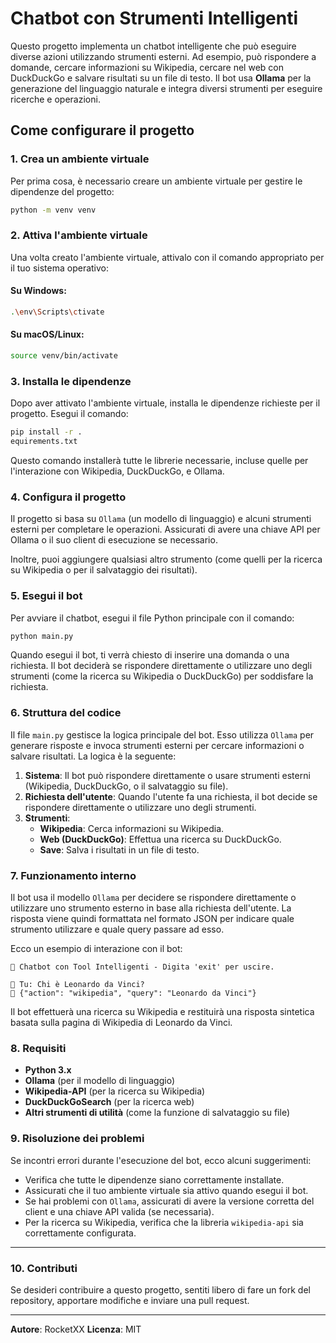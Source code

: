 # Chatbot con Strumenti Intelligenti

Questo progetto implementa un chatbot intelligente che può eseguire diverse azioni utilizzando strumenti esterni. Ad esempio, può rispondere a domande, cercare informazioni su Wikipedia, cercare nel web con DuckDuckGo e salvare risultati su un file di testo. Il bot usa **Ollama** per la generazione del linguaggio naturale e integra diversi strumenti per eseguire ricerche e operazioni.

## Come configurare il progetto

### 1. Crea un ambiente virtuale

Per prima cosa, è necessario creare un ambiente virtuale per gestire le dipendenze del progetto:

```bash
python -m venv venv
```

### 2. Attiva l'ambiente virtuale

Una volta creato l'ambiente virtuale, attivalo con il comando appropriato per il tuo sistema operativo:

#### Su Windows:

```bash
.\env\Scripts\ctivate
```

#### Su macOS/Linux:

```bash
source venv/bin/activate
```

### 3. Installa le dipendenze

Dopo aver attivato l'ambiente virtuale, installa le dipendenze richieste per il progetto. Esegui il comando:

```bash
pip install -r .
equirements.txt
```

Questo comando installerà tutte le librerie necessarie, incluse quelle per l'interazione con Wikipedia, DuckDuckGo, e Ollama.

### 4. Configura il progetto

Il progetto si basa su `Ollama` (un modello di linguaggio) e alcuni strumenti esterni per completare le operazioni. Assicurati di avere una chiave API per Ollama o il suo client di esecuzione se necessario.

Inoltre, puoi aggiungere qualsiasi altro strumento (come quelli per la ricerca su Wikipedia o per il salvataggio dei risultati).

### 5. Esegui il bot

Per avviare il chatbot, esegui il file Python principale con il comando:

```bash
python main.py
```

Quando esegui il bot, ti verrà chiesto di inserire una domanda o una richiesta. Il bot deciderà se rispondere direttamente o utilizzare uno degli strumenti (come la ricerca su Wikipedia o DuckDuckGo) per soddisfare la richiesta.

### 6. Struttura del codice

Il file `main.py` gestisce la logica principale del bot. Esso utilizza `Ollama` per generare risposte e invoca strumenti esterni per cercare informazioni o salvare risultati. La logica è la seguente:

1. **Sistema**: Il bot può rispondere direttamente o usare strumenti esterni (Wikipedia, DuckDuckGo, o il salvataggio su file).
2. **Richiesta dell'utente**: Quando l'utente fa una richiesta, il bot decide se rispondere direttamente o utilizzare uno degli strumenti.
3. **Strumenti**:
   - **Wikipedia**: Cerca informazioni su Wikipedia.
   - **Web (DuckDuckGo)**: Effettua una ricerca su DuckDuckGo.
   - **Save**: Salva i risultati in un file di testo.

### 7. Funzionamento interno

Il bot usa il modello `Ollama` per decidere se rispondere direttamente o utilizzare uno strumento esterno in base alla richiesta dell'utente. La risposta viene quindi formattata nel formato JSON per indicare quale strumento utilizzare e quale query passare ad esso.

Ecco un esempio di interazione con il bot:

```
🤖 Chatbot con Tool Intelligenti - Digita 'exit' per uscire.

👤 Tu: Chi è Leonardo da Vinci?
🤖 {"action": "wikipedia", "query": "Leonardo da Vinci"}
```

Il bot effettuerà una ricerca su Wikipedia e restituirà una risposta sintetica basata sulla pagina di Wikipedia di Leonardo da Vinci.

### 8. Requisiti

- **Python 3.x**
- **Ollama** (per il modello di linguaggio)
- **Wikipedia-API** (per la ricerca su Wikipedia)
- **DuckDuckGoSearch** (per la ricerca web)
- **Altri strumenti di utilità** (come la funzione di salvataggio su file)

### 9. Risoluzione dei problemi

Se incontri errori durante l'esecuzione del bot, ecco alcuni suggerimenti:

- Verifica che tutte le dipendenze siano correttamente installate.
- Assicurati che il tuo ambiente virtuale sia attivo quando esegui il bot.
- Se hai problemi con `Ollama`, assicurati di avere la versione corretta del client e una chiave API valida (se necessaria).
- Per la ricerca su Wikipedia, verifica che la libreria `wikipedia-api` sia correttamente configurata.

---

### 10. Contributi

Se desideri contribuire a questo progetto, sentiti libero di fare un fork del repository, apportare modifiche e inviare una pull request.

---

**Autore**: RocketXX
**Licenza**: MIT
